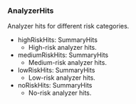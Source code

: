 ### AnalyzerHits
Analyzer hits for different risk categories.

- highRiskHits: SummaryHits
  - High-risk analyzer hits.
- mediumRiskHits: SummaryHits
  - Medium-risk analyzer hits.
- lowRiskHits: SummaryHits
  - Low-risk analyzer hits.
- noRiskHits: SummaryHits
  - No-risk analyzer hits.

